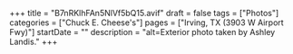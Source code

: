 +++
title = "B7nRKlhFAn5NlVf5bQ15.avif"
draft = false
tags = ["Photos"]
categories = ["Chuck E. Cheese's"]
pages = ["Irving, TX (3903 W Airport Fwy)"]
startDate = ""
description = "alt=Exterior photo taken by Ashley Landis."
+++
